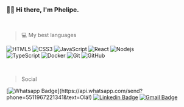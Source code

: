 <h3>👋🏻 Hi there, I'm Phelipe.</h3>
<br>

> 💻 My best languages

![HTML5](https://img.shields.io/badge/-HTML5-000?style=flat-square&logo=html5&logoColor=E34F26)
![CSS3](https://img.shields.io/badge/-CSS3-000?style=flat-square&logo=html5&logoColor=blue)
![JavaScript](https://img.shields.io/badge/-JavaScript-black?style=flat-square&logo=javascript)
![React](https://img.shields.io/badge/-React-black?style=flat-square&logo=react)
![Nodejs](https://img.shields.io/badge/-Nodejs-black?style=flat-square&logo=Node.js)
<br>
![TypeScript](https://img.shields.io/badge/-TypeScript-000000?style=flat-square&logo=typescript)
![Docker](https://img.shields.io/badge/-Docker-black?style=flat-square&logo=docker)
![Git](https://img.shields.io/badge/-Git-black?style=flat-square&logo=git)
![GitHub](https://img.shields.io/badge/-GitHub-181717?style=flat-square&logo=github)

<br>

> Social

[![Whatsapp Badge](https://img.shields.io/badge/-Whatsapp-000?style=for-the-badge&logo=whatsapp&logoColor=blue&link=https://api.whatsapp.com/send?phone=5511967221341&text=Olá!)](https://api.whatsapp.com/send?phone=5511967221341&text=Olá!)
[![Linkedin Badge](https://img.shields.io/badge/-LinkedIn-000?style=for-the-badge&logo=Linkedin&logoColor=blue&link=https://https://www.linkedin.com/in/phelipe-omena-235b961ab///)](https://www.linkedin.com/in/phelipe-omena-235b961ab/)
[![Gmail Badge](https://img.shields.io/badge/-Gmail-000?style=for-the-badge&logo=Gmail&logoColor=blue&link=mailto:phelipeomena58@gmaill.com)](mailto:phelipeomena58@gmail.com)

